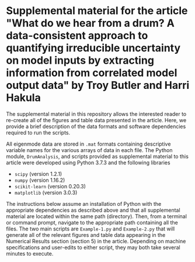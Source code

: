 # Supplemental material for the article "What do we hear from a drum? A data-consistent approach to quantifying irreducible uncertainty on model inputs by extracting information from correlated model output data" by Troy Butler and Harri Hakula

The supplemental material in this repository allows the interested reader to re-create all of the figures and table data presented in the article.
Here, we provide a brief description of the data formats and software dependencies required to run the scripts.

All eigenmode data are stored in `.mat` formats containing descriptive variable names for the various arrays of data in each file.
The Python module, `DrumAnalysis`, and scripts provided as supplemental material to this article were developed using Python 3.7.3 and the following libraries

- `scipy` (version 1.2.1)
- `numpy` (version 1.16.2)
- `scikit-learn` (version 0.20.3)
- `matplotlib` (version 3.0.3)

The instructions below assume an installation of Python with the appropriate dependencies as described above and that all supplemental material are located within the same path (directory).
Then, from a terminal or command prompt, navigate to the appropriate path containing all the files.
The two main scripts are `Example-1.py` and `Example-2.py` that will generate all of the relevant figures and table data appearing in the Numerical Results section (section 5) in the article.
Depending on machine specifications and user-edits to either script, they may both take several minutes to execute. 
